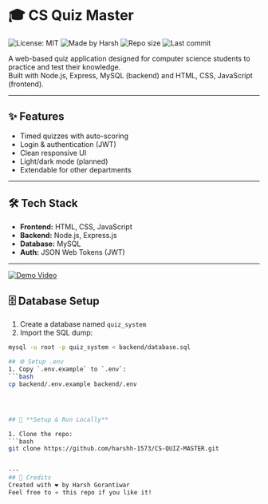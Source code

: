 # 🎓 CS Quiz Master
![License: MIT](https://img.shields.io/badge/License-MIT-green.svg)
![Made by Harsh](https://img.shields.io/badge/Made%20by-Harsh%20Gorantiwar-blue.svg)
![Repo size](https://img.shields.io/github/repo-size/harshh-1573/CS-QUIZ-MASTER)
![Last commit](https://img.shields.io/github/last-commit/harshh-1573/CS-QUIZ-MASTER)


A web-based quiz application designed for computer science students to practice and test their knowledge.  
Built with Node.js, Express, MySQL (backend) and HTML, CSS, JavaScript (frontend).

---

## ✨ **Features**
- Timed quizzes with auto-scoring
- Login & authentication (JWT)
- Clean responsive UI
- Light/dark mode (planned)
- Extendable for other departments

---

## 🛠 **Tech Stack**
- **Frontend:** HTML, CSS, JavaScript
- **Backend:** Node.js, Express.js
- **Database:** MySQL
- **Auth:** JSON Web Tokens (JWT)

---

[![Demo Video](https://img.shields.io/badge/▶️-Watch%20Demo-blue)](demo/demo.mp4)


## 🗄 Database Setup
1. Create a database named `quiz_system`
2. Import the SQL dump:
```bash
mysql -u root -p quiz_system < backend/database.sql

## ⚙️ Setup .env
1. Copy `.env.example` to `.env`:
```bash
cp backend/.env.example backend/.env




## 🚀 **Setup & Run Locally**

1. Clone the repo:
```bash
git clone https://github.com/harshh-1573/CS-QUIZ-MASTER.git


---
## 🙏 Credits
Created with ❤️ by Harsh Gorantiwar  
Feel free to ⭐ this repo if you like it!

